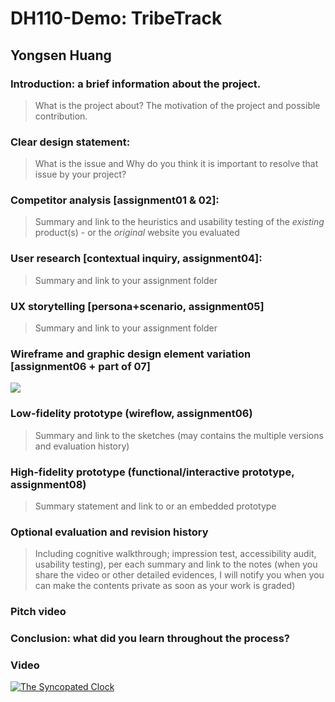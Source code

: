 # DH110-Demo: TribeTrack
## Yongsen Huang

### Introduction: a brief information about the project. 
> What is the project about? The motivation of the project and possible contribution.
### Clear design statement: 
> What is the issue and Why do you think it is important to resolve that issue by your project? 
### Competitor analysis [assignment01 & 02]:
> Summary and link to the heuristics and usability testing of the *existing* product(s) - or the *original* website you evaluated
### User research [contextual inquiry, assignment04]:
> Summary and link to your assignment folder
### UX storytelling [persona+scenario, assignment05]
> Summary and link to your assignment folder

### Wireframe and graphic design element variation [assignment06 + part of 07]
<img src=”(https://github.com/Mori-sam/dh110-a7-highfidelity/blob/main/interaction.png)”>

### Low-fidelity prototype (wireflow, assignment06)
> Summary and link to the sketches (may contains the multiple versions and evaluation history)

### High-fidelity prototype (functional/interactive prototype, assignment08)
> Summary statement and link to or an embedded prototype
### Optional evaluation and revision history 
> Including cognitive walkthrough; impression test, accessibility audit, usability testing), per each summary and link to the notes (when you share the video or other detailed evidences, I will notify you when you can make the contents private as soon as your work is graded)
### Pitch video 
### Conclusion: what did you learn throughout the process?

### Video

[![The Syncopated Clock](http://img.youtube.com/vi/IboyHfL2jno/0.jpg)](https://www.youtube.com/watch?v=IboyHfL2jno "L. Anderson")
